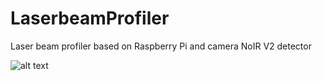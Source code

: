 # LaserbeamProfiler
Laser beam profiler based on Raspberry Pi and camera NoIR V2 detector


![alt text](Laser_profiler.jpg?raw=true "Title")
